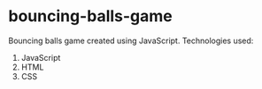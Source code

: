 # bouncing-balls-game
Bouncing balls game created using JavaScript.
Technologies used:
1. JavaScript
2. HTML
3. CSS
